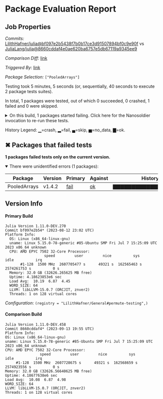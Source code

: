 # Package Evaluation Report

## Job Properties

*Commits:* [LilithHafner/julia@bf097e2b5438f7b0b17ce3d91507894bf0c9e90f](https://github.com/LilithHafner/julia/commit/bf097e2b5438f7b0b17ce3d91507894bf0c9e90f) vs [JuliaLang/julia@8660cddaf4e0ae620ba6757e5db67119a9345ee9](https://github.com/JuliaLang/julia/commit/8660cddaf4e0ae620ba6757e5db67119a9345ee9)

*Comparison Diff:* [link](https://github.com/JuliaLang/julia/compare/8660cddaf4e0ae620ba6757e5db67119a9345ee9...LilithHafner/julia:bf097e2b5438f7b0b17ce3d91507894bf0c9e90f)

*Triggered By:* [link](https://github.com/JuliaLang/julia/pull/44869#issuecomment-1718250408)

*Package Selection:* `["PooledArrays"]`

Testing took 5 minutes, 5 seconds (or, sequentially, 40 seconds to execute 2 package tests suites).

In total, 1 packages were tested, out of which 0 succeeded, 0 crashed, 1 failed and 0 were skipped.


<details><summary>On this build, 1 packages started failing. Click here for the Nanosoldier invocation to re-run these tests.</summary>
<p>

```
@nanosoldier `runtests(["PooledArrays"], vs = ":master", configuration = (registry = "LilithHafner/General#permute-testing",))`
```

</p>
</details>


History Legend: ▁=crash, ▂=fail, ▄=skip, ▅=no_data, ▇=ok.

## ✖ Packages that failed tests

**1 packages failed tests only on the current version.**

<details open><summary>There were unidentified errors (1 packages):</summary>
<p>


| Package | Version | Primary | Against | History (8-15 to 9-13) |
| ------- | ------- | ------- | ------- | ------- |
| PooledArrays | v1.4.2 | [fail](https://s3.amazonaws.com/julialang-reports/nanosoldier/pkgeval/by_hash/bf097e2_vs_8660cdd/PooledArrays.primary.log) | [ok](https://s3.amazonaws.com/julialang-reports/nanosoldier/pkgeval/by_hash/bf097e2_vs_8660cdd/PooledArrays.against.log) | <span class="history">▇▇▇▇▇▇▇▇▇▇▇▇▇▇▇▇▇▇▇▇▅▇▇▇▇▇▇▇▇▇</span> |

</p>
</details>


## Version Info

#### Primary Build

```
Julia Version 1.11.0-DEV.270
Commit bf097e2b54* (2023-08-12 23:02 UTC)
Platform Info:
  OS: Linux (x86_64-linux-gnu)
  uname: Linux 5.15.0-78-generic #85-Ubuntu SMP Fri Jul 7 15:25:09 UTC 2023 x86_64 unknown
  CPU: AMD EPYC 7502 32-Core Processor: 
                  speed         user         nice          sys         idle          irq
       #1-128  1500 MHz  2607705477 s      49321 s  162565463 s  2574261753 s          0 s
  Memory: 32.0 GB (32626.265625 MB free)
  Uptime: 4.18623853e6 sec
  Load Avg:  10.19  6.87  4.45
  WORD_SIZE: 64
  LLVM: libLLVM-15.0.7 (ORCJIT, znver2)
  Threads: 1 on 128 virtual cores

```
*Configuration*: `(registry = "LilithHafner/General#permute-testing",)`

  #### Comparison Build

  ```
Julia Version 1.11.0-DEV.458
Commit 8660cddaf4* (2023-09-13 19:55 UTC)
Platform Info:
  OS: Linux (x86_64-linux-gnu)
  uname: Linux 5.15.0-78-generic #85-Ubuntu SMP Fri Jul 7 15:25:09 UTC 2023 x86_64 unknown
  CPU: AMD EPYC 7502 32-Core Processor: 
                  speed         user         nice          sys         idle          irq
       #1-128  1500 MHz  2607728675 s      49321 s  162568659 s  2574923556 s          0 s
  Memory: 32.0 GB (32626.56640625 MB free)
  Uptime: 4.18677638e6 sec
  Load Avg:  10.08  6.87  4.98
  WORD_SIZE: 64
  LLVM: libLLVM-15.0.7 (ORCJIT, znver2)
  Threads: 1 on 128 virtual cores

  ```
  <!-- Generated on 2023-09-14T02:31:21.730 -->
